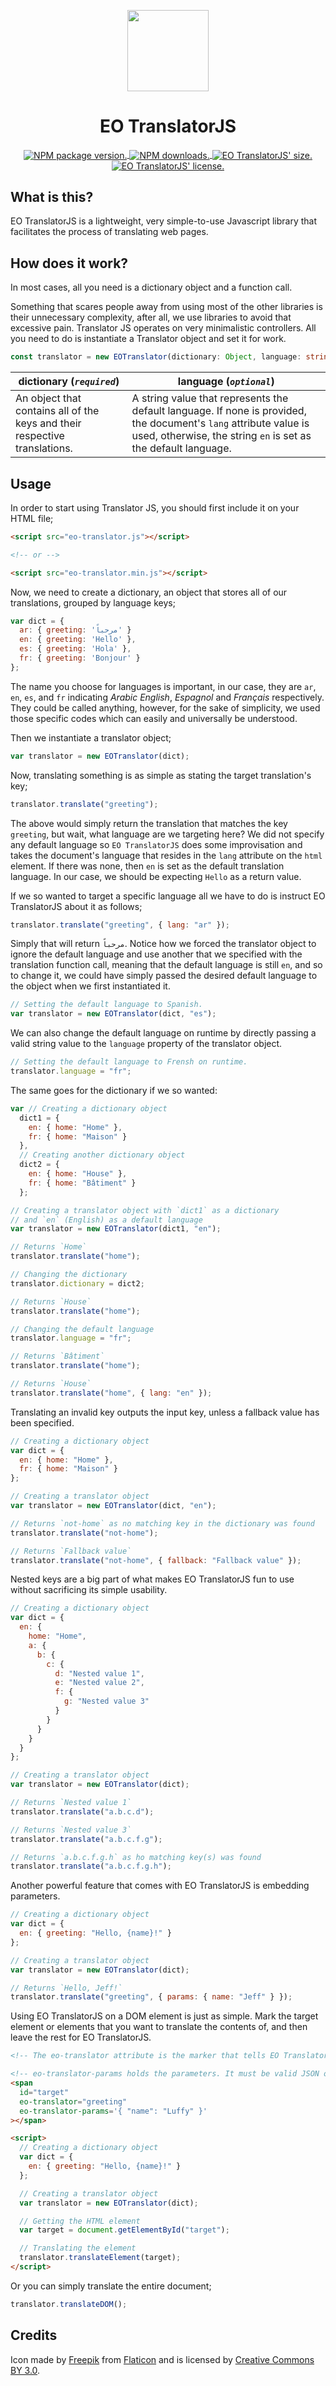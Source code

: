 <p align="center">
    <img src="docs/assets/img/logo.svg" width="130" />
    <h1 align="center">EO TranslatorJS</h1>
    <p align="center">
      <a href="https://www.npmjs.com/package/eo-translatorjs/v/latest">
          <img align="center" src="https://img.shields.io/npm/v/eo-translatorjs.svg" alt="NPM package version.">
      </a>
      <a href="https://github.com/EOussama/eo-translatorjs/releases/latest">
        <img align="center" src="https://img.shields.io/npm/dt/eo-translatorjs.svg" alt="NPM downloads.">
      </a>
      <a href="https://raw.githubusercontent.com/EOussama/eo-translatorjs/master/dist/eo-translator.min.js">
        <img align="center" src="https://img.shields.io/github/size/EOussama/eo-translatorjs/dist/eo-translator.min.js.svg" alt="EO TranslatorJS' size.">
      </a>
      <a href="https://raw.githubusercontent.com/EOussama/eo-translatorjs/master/LICENSE">
        <img align="center" src="https://img.shields.io/github/license/EOussama/eo-translatorjs.svg" alt="EO TranslatorJS' license.">
      <a>
    </p>
</p>

## What is this?

EO TranslatorJS is a lightweight, very simple-to-use Javascript library that facilitates the process of translating web pages.

## How does it work?

In most cases, all you need is a dictionary object and a function call.

Something that scares people away from using most of the other libraries is their unnecessary complexity, after all, we use libraries to avoid that excessive pain. Translator JS operates on very minimalistic controllers. All you need to do is instantiate a Translator object and set it for work.

```ts
const translator = new EOTranslator(dictionary: Object, language: string);
```

| dictionary (_`required`_)                                                  | language (_`optional`_)                                                                                                                                                             |
| -------------------------------------------------------------------------- | ----------------------------------------------------------------------------------------------------------------------------------------------------------------------------------- |
| An object that contains all of the keys and their respective translations. | A string value that represents the default language. If none is provided, the document's `lang` attribute value is used, otherwise, the string `en` is set as the default language. |

## Usage

In order to start using Translator JS, you should first include it on your HTML file;

```html
<script src="eo-translator.js"></script>

<!-- or -->

<script src="eo-translator.min.js"></script>
```

Now, we need to create a dictionary, an object that stores all of our translations, grouped by language keys;

```js
var dict = {
  ar: { greeting: 'مرحباً' }
  en: { greeting: 'Hello' },
  es: { greeting: 'Hola' },
  fr: { greeting: 'Bonjour' }
};
```

The name you choose for languages is important, in our case, they are `ar`, `en`, `es`, and `fr` indicating _Arabic_ _English_, _Espagnol_ and _Français_ respectively. They could be called anything, however, for the sake of simplicity, we used those specific codes which can easily and universally be understood.

Then we instantiate a translator object;

```js
var translator = new EOTranslator(dict);
```

Now, translating something is as simple as stating the target translation's key;

```js
translator.translate("greeting");
```

The above would simply return the translation that matches the key `greeting`, but wait, what language are we targeting here? We did not specify any default language so `EO TranslatorJS` does some improvisation and takes the document's language that resides in the `lang` attribute on the `html` element. If there was none, then `en` is set as the default translation language. In our case, we should be expecting `Hello` as a return value.

If we so wanted to target a specific language all we have to do is instruct EO TranslatorJS about it as follows;

```js
translator.translate("greeting", { lang: "ar" });
```

Simply that will return `مرحباً`.
Notice how we forced the translator object to ignore the default language and use another that we specified with the translation function call, meaning that the default language is still `en`, and so to change it, we could have simply passed the desired default language to the object when we first instantiated it.

```js
// Setting the default language to Spanish.
var translator = new EOTranslator(dict, "es");
```

We can also change the default language on runtime by directly passing a valid string value to the `language` property of the translator object.

```js
// Setting the default language to Frensh on runtime.
translator.language = "fr";
```

The same goes for the dictionary if we so wanted:

```js
var // Creating a dictionary object
  dict1 = {
    en: { home: "Home" },
    fr: { home: "Maison" }
  },
  // Creating another dictionary object
  dict2 = {
    en: { home: "House" },
    fr: { home: "Bâtiment" }
  };

// Creating a translator object with `dict1` as a dictionary
// and `en` (English) as a default language
var translator = new EOTranslator(dict1, "en");

// Returns `Home`
translator.translate("home");

// Changing the dictionary
translator.dictionary = dict2;

// Returns `House`
translator.translate("home");

// Changing the default language
translator.language = "fr";

// Returns `Bâtiment`
translator.translate("home");

// Returns `House`
translator.translate("home", { lang: "en" });
```

Translating an invalid key outputs the input key, unless a fallback value has been specified.

```js
// Creating a dictionary object
var dict = {
  en: { home: "Home" },
  fr: { home: "Maison" }
};

// Creating a translator object
var translator = new EOTranslator(dict, "en");

// Returns `not-home` as no matching key in the dictionary was found
translator.translate("not-home");

// Returns `Fallback value`
translator.translate("not-home", { fallback: "Fallback value" });
```

Nested keys are a big part of what makes EO TranslatorJS fun to use without sacrificing its simple usability.

```js
// Creating a dictionary object
var dict = {
  en: {
    home: "Home",
    a: {
      b: {
        c: {
          d: "Nested value 1",
          e: "Nested value 2",
          f: {
            g: "Nested value 3"
          }
        }
      }
    }
  }
};

// Creating a translator object
var translator = new EOTranslator(dict);

// Returns `Nested value 1`
translator.translate("a.b.c.d");

// Returns `Nested value 3`
translator.translate("a.b.c.f.g");

// Returns `a.b.c.f.g.h` as ho matching key(s) was found
translator.translate("a.b.c.f.g.h");
```

Another powerful feature that comes with EO TranslatorJS is embedding parameters.

```js
// Creating a dictionary object
var dict = {
  en: { greeting: "Hello, {name}!" }
};

// Creating a translator object
var translator = new EOTranslator(dict);

// Returns `Hello, Jeff!`
translator.translate("greeting", { params: { name: "Jeff" } });
```

Using EO TranslatorJS on a DOM element is just as simple. Mark the target element or elements that you want to translate the contents of, and then leave the rest for EO TranslatorJS.

```html
<!-- The eo-translator attribute is the marker that tells EO TranslatorJS to translate the element, the value that's passed to it is the translation key -->

<!-- eo-translator-params holds the parameters. It must be valid JSON object. -->
<span
  id="target"
  eo-translator="greeting"
  eo-translator-params='{ "name": "Luffy" }'
></span>

<script>
  // Creating a dictionary object
  var dict = {
    en: { greeting: "Hello, {name}!" }
  };

  // Creating a translator object
  var translator = new EOTranslator(dict);

  // Getting the HTML element
  var target = document.getElementById("target");

  // Translating the element
  translator.translateElement(target);
</script>
```

Or you can simply translate the entire document;

```js
translator.translateDOM();
```

## Credits

Icon made by [Freepik](https://www.freepik.com/) from [Flaticon](https://www.flaticon.com/) and is licensed by [Creative Commons BY 3.0](http://creativecommons.org/licenses/by/3.0/).
